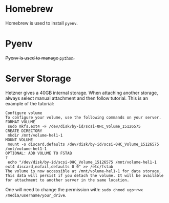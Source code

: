 # Homebrew

Homebrew is used to install ```pyenv```.

# Pyenv

~~Pyenv is used to manage ```python```.~~


# Server Storage

Hetzner gives a  40GB internal storage. When attaching another storage, always select manual attachment and then follow tutorial. This is an example of the tutorial:

```
Configure volume
To configure your volume, use the following commands on your server.
FORMAT VOLUME
 sudo mkfs.ext4 -F /dev/disk/by-id/scsi-0HC_Volume_15126575
CREATE DIRECTORY
 mkdir /mnt/volume-hel1-1
MOUNT VOLUME
 mount -o discard,defaults /dev/disk/by-id/scsi-0HC_Volume_15126575 /mnt/volume-hel1-1
OPTIONAL: ADD VOLUME TO FSTAB
?
 echo "/dev/disk/by-id/scsi-0HC_Volume_15126575 /mnt/volume-hel1-1 ext4 discard,nofail,defaults 0 0" >> /etc/fstab
The volume is now accessible at /mnt/volume-hel1-1 for data storage. This data will persist if you detach the volume. It will be available for attachment to another server in the same location.
```

One will need to change the permission with: ```sudo chmod ugo+rwx /media/username/your_drive```.